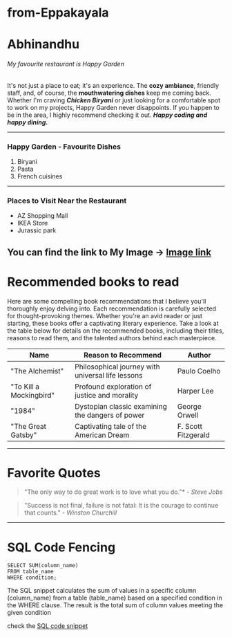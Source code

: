 # from-Eppakayala

# Abhinandhu
###### My favourite restaurant is Happy Garden

It's not just a place to eat; it's an experience. The **cozy ambiance**, friendly staff, and, of course, the **mouthwatering dishes** keep me coming back.<br>Whether I'm craving ***Chicken Biryani*** or just looking for a comfortable spot to work on my projects, Happy Garden never disappoints. If you happen to be in the area, I highly recommend checking it out. ***Happy coding and happy dining.***

---
### Happy Garden - Favourite Dishes
1. Biryani
2. Pasta
3. French cuisines
---
### Places to Visit Near the Restaurant
- AZ Shopping Mall
- IKEA Store
- Jurassic park

You can find the link to My Image -> [ Image link](MyMedia.md)
---
# Recommended books to read

Here are some compelling book recommendations that I believe you'll thoroughly enjoy delving into. Each recommendation is carefully selected for thought-provoking themes. Whether you're an avid reader or just starting, these books offer a captivating literary experience. Take a look at the table below for details on the recommended books, including their titles, reasons to read them, and the talented authors behind each masterpiece.

| Name                    | Reason to Recommend                               | Author               |
|-------------------------|---------------------------------------------------|----------------------|
| "The Alchemist"         | Philosophical journey with universal life lessons | Paulo Coelho         |
| "To Kill a Mockingbird" | Profound exploration of justice and morality      | Harper Lee           |
| "1984"                  | Dystopian classic examining the dangers of power  | George Orwell        |
| "The Great Gatsby"      | Captivating tale of the American Dream            | F. Scott Fitzgerald  |

---
# Favorite Quotes

> "The only way to do great work is to love what you do."* -
> *Steve Jobs*

> "Success is not final, failure is not fatal: It is the courage to continue that counts." -
> *Winston Churchill*
---
# SQL Code Fencing

```
SELECT SUM(column_name)
FROM table_name
WHERE condition;
```
The SQL snippet calculates the sum of values in a specific column (column_name) from a table (table_name) based on a specified condition in the WHERE clause. The result is the total sum of column values meeting the given condition

check the [SQL code snippet](https://code.pieces.app/collections/sql)

